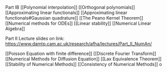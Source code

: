 Part IB
[[Polynomial interpolation]]
[[Orthogonal polynomials]]
[[Approximating linear functionals]]
[[Approximating linear functionals#Gaussian quadrature]]
[[The Peano Kernel Theorem]]
[[Numerical methods for ODEs]]
[[Linear stability]]
[[Numerical Linear Algebra]]

Part II
Lecture slides on link:
https://www.damtp.cam.ac.uk/research/afha/lectures/Part_II_NumAn/

[[Poisson Equation with finite difference]]
[[Discrete Fourier Transform]]
[[Numerical Methods for Diffusion Equation]]
[[Lax Equivalence Theorem]]
[[Stability of Numerical Methods]]
[[Consistency of Numerical Methods]]
o